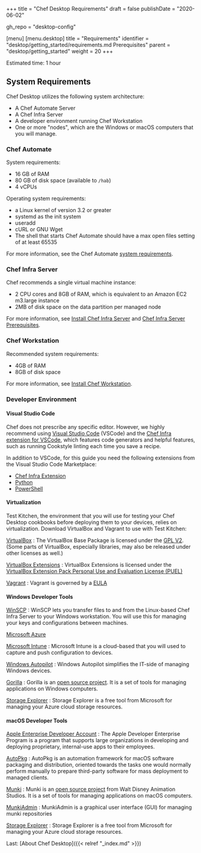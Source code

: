 +++
title = "Chef Desktop Requirements"
draft = false
publishDate = "2020-06-02"

gh_repo = "desktop-config"

[menu]
  [menu.desktop]
    title = "Requirements"
    identifier = "desktop/getting_started/requirements.md Prerequisites"
    parent = "desktop/getting_started"
    weight = 20
+++

Estimated time: 1 hour

## System Requirements

Chef Desktop utilizes the following system architecture:

* A Chef Automate Server
* A Chef Infra Server
* A developer environment running Chef Workstation
* One or more "nodes", which are the Windows or macOS computers that you will manage.

### Chef Automate

System requirements:

* 16 GB of RAM
* 80 GB of disk space (available to `/hab`)
* 4 vCPUs

Operating system requirements:

* a Linux kernel of version 3.2 or greater
* systemd as the init system
* useradd
* cURL or GNU Wget
* The shell that starts Chef Automate should have a max open files setting of at least 65535

For more information, see the Chef Automate [system requirements](https://automate.chef.io/docs/system-requirements/).

### Chef Infra Server

Chef recommends a single virtual machine instance:

* 2 CPU cores and 8GB of RAM, which is equivalent to an Amazon EC2 m3.large instance
* 2MB of disk space on the data partition per managed node

For more information, see [Install Chef Infra Server](https://docs.chef.io/install_server/) and [Chef Infra Server Prerequisites](https://docs.chef.io/install_server_pre/).

### Chef Workstation

Recommended system requirements:

* 4GB of RAM
* 8GB of disk space

For more information, see [Install Chef Workstation](https://docs.chef.io/workstation/install_workstation/).

### Developer Environment

#### Visual Studio Code

Chef does not prescribe any specific editor. However, we highly recommend using [Visual Studio Code](https://code.visualstudio.com/) (VSCode) and the [Chef Infra extension for VSCode](https://marketplace.visualstudio.com/items?itemName=chef-software.Chef), which features code generators and helpful features, such as running Cookstyle linting each time you save a recipe.

In addition to VSCode, for this guide you need the following extensions from the Visual Studio Code Marketplace:

* [Chef Infra Extension](https://marketplace.visualstudio.com/items?itemName=chef-software.Chef)
* [Python](https://marketplace.visualstudio.com/items?itemName=ms-python.python)
* [PowerShell](https://marketplace.visualstudio.com/items?itemName=ms-vscode.PowerShell)

#### Virtualization

Test Kitchen, the environment that you will use for testing your Chef Desktop cookbooks before deploying them to your devices, relies on virtualization. Download VirtualBox and Vagrant to use with Test Kitchen:

[VirtualBox](https://www.virtualbox.org/wiki/Downloads)
: The VirtualBox Base Package is licensed under the [GPL V2](https://www.gnu.org/licenses/old-licenses/gpl-2.0.html). (Some parts of VirtualBox, especially libraries, may also be released under other licenses as well.)

[VirtualBox Extensions](https://www.virtualbox.org/wiki/Downloads)
: VirtualBox Extensions is licensed under the [VirtualBox Extension Pack Personal Use and Evaluation License (PUEL)](https://www.virtualbox.org/wiki/VirtualBox_PUEL)

[Vagrant](https://www.vagrantup.com/downloads.html)
: Vagrant is governed by a [EULA](https://www.vagrantup.com/vmware/eula.html)

#### Windows Developer Tools

[WinSCP](https://winscp.net/eng/download.php)
: WinSCP lets you transfer files to and from the Linux-based Chef Infra Server to your Windows workstation. You will use this for managing your keys and configurations between machines.

[Microsoft Azure](https://azure.microsoft.com)

[Microsoft Intune](https://www.microsoft.com/microsoft-365/enterprise-mobility-security/microsoft-intune)
: Microsoft Intune is a cloud-based that you will used to capture and push configuration to devices.

[Windows Autopilot](https://docs.microsoft.com/windows/deployment/windows-autopilot/windows-autopilot)
: Windows Autopilot simplifies the IT-side of managing Windows devices.

[Gorilla](https://github.com/autopkg/autopkg/releases)
: Gorilla is an [open source project](https://github.com/1dustindavis/gorilla). It is a set of tools for managing applications on Windows computers.

[Storage Explorer](https://azure.microsoft.com/features/storage-explorer/)
: Storage Explorer is a free tool from Microsoft for managing your Azure cloud storage resources.

#### macOS Developer Tools

[Apple Enterprise Developer Account](https://developer.apple.com/programs/enterprise/)
: The Apple Developer Enterprise Program is a program that supports large organizations in developing and deploying proprietary, internal-use apps to their employees.

[AutoPkg](https://github.com/autopkg/autopkg/releases/tag/v2.1)
: AutoPkg is an automation framework for macOS software packaging and distribution, oriented towards the tasks one would normally perform manually to prepare third-party software for mass deployment to managed clients.

[Munki](https://www.munki.org/munki/)
: Munki is an [open source project](https://github.com/munki/munki) from Walt Disney Animation Studios. It is a set of tools for managing applications on macOS computers.

[MunkiAdmin](https://github.com/hjuutilainen/munkiadmin/releases/)
: MunkiAdmin is a graphical user interface (GUI) for managing munki repositories

[Storage Explorer](https://azure.microsoft.com/features/storage-explorer/)
: Storage Explorer is a free tool from Microsoft for managing your Azure cloud storage resources.

Last: [About Chef Desktop]({{< relref "_index.md" >}})
